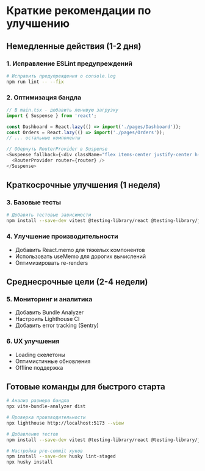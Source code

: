 # Краткие рекомендации по улучшению

## Немедленные действия (1-2 дня)

### 1. Исправление ESLint предупреждений
```bash
# Исправить предупреждения о console.log
npm run lint -- --fix
```

### 2. Оптимизация бандла
```typescript
// В main.tsx - добавить ленивую загрузку
import { Suspense } from 'react';

const Dashboard = React.lazy(() => import('./pages/Dashboard'));
const Orders = React.lazy(() => import('./pages/Orders'));
// ... остальные компоненты

// Обернуть RouterProvider в Suspense
<Suspense fallback={<div className="flex items-center justify-center h-screen">Загрузка...</div>}>
  <RouterProvider router={router} />
</Suspense>
```

## Краткосрочные улучшения (1 неделя)

### 3. Базовые тесты
```bash
# Добавить тестовые зависимости
npm install --save-dev vitest @testing-library/react @testing-library/jest-dom
```

### 4. Улучшение производительности
- Добавить React.memo для тяжелых компонентов
- Использовать useMemo для дорогих вычислений
- Оптимизировать re-renders

## Среднесрочные цели (2-4 недели)

### 5. Мониторинг и аналитика
- Добавить Bundle Analyzer
- Настроить Lighthouse CI
- Добавить error tracking (Sentry)

### 6. UX улучшения
- Loading скелетоны
- Оптимистичные обновления
- Offline поддержка

## Готовые команды для быстрого старта

```bash
# Анализ размера бандла
npx vite-bundle-analyzer dist

# Проверка производительности
npx lighthouse http://localhost:5173 --view

# Добавление тестов
npm install --save-dev vitest @testing-library/react @testing-library/jest-dom jsdom

# Настройка pre-commit хуков
npm install --save-dev husky lint-staged
npx husky install
```